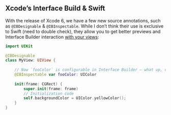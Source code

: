 ## Xcode’s Interface Build & Swift

With the release of Xcode 6, we have a few new source annotations, such as
`@IBDesignable` & `@IBInspectable`. While I don’t think their use is exclusive
to Swift (need to double check), they allow you to get better previews and
Interface Builder interaction [with your
views](https://gist.github.com/KevinVitale/a0e7fc1ffdf61169e7c6):

```swift
import UIKit
 
@IBDesignable
class MyView: UIView {
 
    // Now `fooColor` is configurable in Interface Builder – what up, designers!
    @IBInspectable var fooColor: UIColor
    
    init(frame: CGRect) {
        super.init(frame: frame)
        // Initialization code
        self.backgroundColor = UIColor.yellowColor();
    }
}
```
